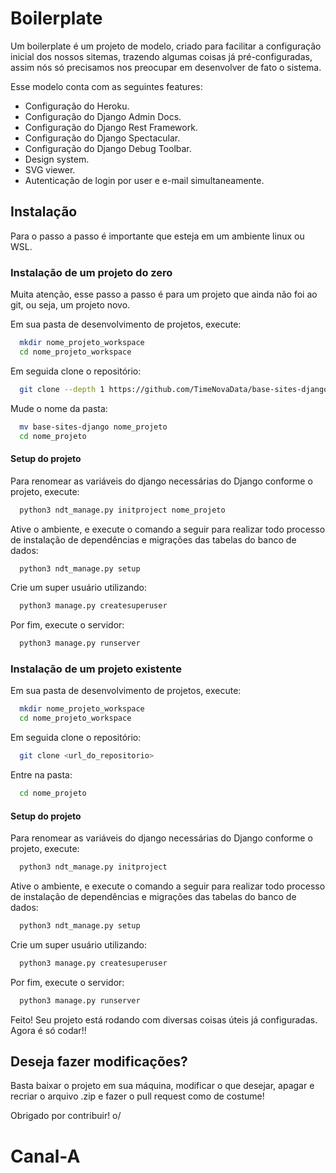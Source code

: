 # Boilerplate
Um boilerplate é um projeto de modelo, criado para facilitar a configuração inicial dos nossos sitemas, trazendo algumas coisas já pré-configuradas,
assim nós só precisamos nos preocupar em desenvolver de fato o sistema.


Esse modelo conta com as seguintes features:
- Configuração do Heroku.
- Configuração do Django Admin Docs.
- Configuração do Django Rest Framework.
- Configuração do Django Spectacular.
- Configuração do Django Debug Toolbar.
- Design system.
- SVG viewer.
- Autenticação de login por user e e-mail simultaneamente.


## Instalação
Para o passo a passo é importante que esteja em um ambiente linux ou WSL.

### Instalação de um projeto do zero

Muita atenção, esse passo a passo é para um projeto que ainda não foi ao git, ou seja, um projeto novo.

Em sua pasta de desenvolvimento de projetos, execute:

```bash
  mkdir nome_projeto_workspace
  cd nome_projeto_workspace
```

Em seguida clone o repositório:

```bash
  git clone --depth 1 https://github.com/TimeNovaData/base-sites-django
```

Mude o nome da pasta:

```bash
  mv base-sites-django nome_projeto
  cd nome_projeto
```

#### Setup do projeto

Para renomear as variáveis do django necessárias do Django conforme o projeto, execute:

```bash
  python3 ndt_manage.py initproject nome_projeto
```

Ative o ambiente, e execute o comando a seguir para realizar todo processo de instalação de dependências e migrações das tabelas do banco de dados: 

```bash
  python3 ndt_manage.py setup
```

Crie um super usuário utilizando:

```bash
  python3 manage.py createsuperuser
```

Por fim, execute o servidor:

```bash
  python3 manage.py runserver
```

### Instalação de um projeto existente
Em sua pasta de desenvolvimento de projetos, execute:

```bash
  mkdir nome_projeto_workspace
  cd nome_projeto_workspace
```

Em seguida clone o repositório:

```bash
  git clone <url_do_repositorio>
```

Entre na pasta:

```bash
  cd nome_projeto
```

#### Setup do projeto

Para renomear as variáveis do django necessárias do Django conforme o projeto, execute:

```bash
  python3 ndt_manage.py initproject
```

Ative o ambiente, e execute o comando a seguir para realizar todo processo de instalação de dependências e migrações das tabelas do banco de dados: 

```bash
  python3 ndt_manage.py setup
```

Crie um super usuário utilizando:

```bash
  python3 manage.py createsuperuser
```

Por fim, execute o servidor:

```bash
  python3 manage.py runserver
```

Feito! Seu projeto está rodando com diversas coisas úteis já configuradas.
Agora é só codar!!

## Deseja fazer modificações?
Basta baixar o projeto em sua máquina, modificar o que desejar, apagar e recriar o arquivo .zip e fazer o pull request como de costume!

Obrigado por contribuir! o/
# Canal-A

